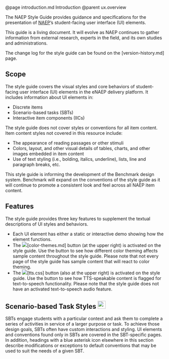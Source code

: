 @page introduction.md Introduction
@parent ux.overview

The NAEP Style Guide provides guidance and specifications for the presentation of <a href="https://nces.ed.gov/nationsreportcard/experience/">NAEP</a>’s student-facing user interface (UI) elements.

This guide is a living document. It will evolve as NAEP continues to gather information from external research, experts in the field, and its own studies and administrations.

The change log for the style guide can be found on the [version-history.md] page.

## Scope

The style guide covers the visual styles and core behaviors of student-facing user interface (UI) elements in the eNAEP delivery platform. It includes information about UI elements in:

- Discrete items
- Scenario-based tasks (SBTs)
- Interactive item components (IICs)

The style guide does not cover styles or conventions for all item content. Item content styles not covered in this resource include:

- The appearance of reading passages or other stimuli
- Colors, layout, and other visual details of tables, charts, and other images embedded in item content
- Use of text styling (i.e., bolding, italics, underline), lists, line and paragraph breaks, etc.

This style guide is informing the development of the Benchmark design system. Benchmark will expand on the conventions of the style guide as it will continue to promote a consistent look and feel across all NAEP item content.

## Features

The style guide provides three key features to supplement the textual descriptions of UI styles and behaviors.

- Each UI element has either a static or interactive demo showing how the element functions.
- The <img src="static/img/icon-theme.svg" style="max-height: 1.75em; max-width: 1.75em;" />[color-themes.md] button (at the upper right) is activated on the style guide. Use the button to see how different color theming affects sample content throughout the style guide. Please note that not every page of the style guide has sample content that will react to color theming.
- The <img src="static/img/icon-tts.svg" style="max-height: 1.75em; max-width: 1.75em;"/>[tts.css] button (also at the upper right) is activated on the style guide. Use the button to see how TTS-speakable content is flagged for text-to-speech functionality. Please note that the style guide does not have an activated text-to-speech audio feature.

## Scenario-based Task Styles <img src="static/img/icon-asterisk.svg" width='25px' height='25px'/>

SBTs engage students with a particular context and ask them to complete a series of activities in service of a larger purpose or task. To achieve those design goals, SBTs often have custom interactions and styling. UI elements and conventions found only in SBTs are covered in the SBT-specific pages. In addition, headings with a blue asterisk icon elsewhere in this section describe modifications or exceptions to default conventions that may be used to suit the needs of a given SBT.
